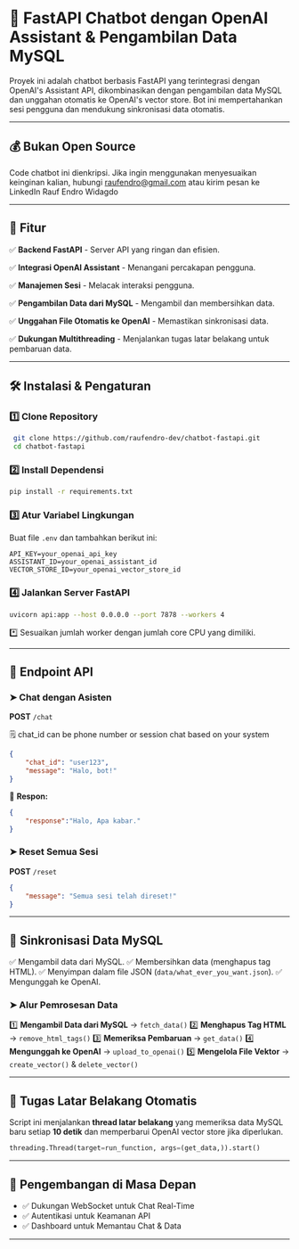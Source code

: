 # 🚀 FastAPI Chatbot dengan OpenAI Assistant & Pengambilan Data MySQL

Proyek ini adalah chatbot berbasis FastAPI yang terintegrasi dengan OpenAI's Assistant API, dikombinasikan dengan pengambilan data MySQL dan unggahan otomatis ke OpenAI's vector store. Bot ini mempertahankan sesi pengguna dan mendukung sinkronisasi data otomatis.

---

## 💰 Bukan Open Source
Code chatbot ini dienkripsi. Jika ingin menggunakan menyesuaikan keinginan kalian, hubungi raufendro@gmail.com atau kirim pesan ke LinkedIn Rauf Endro Widagdo

---

## 📌 Fitur

✅ **Backend FastAPI** - Server API yang ringan dan efisien.

✅ **Integrasi OpenAI Assistant** - Menangani percakapan pengguna.

✅ **Manajemen Sesi** - Melacak interaksi pengguna.

✅ **Pengambilan Data dari MySQL** - Mengambil dan membersihkan data.

✅ **Unggahan File Otomatis ke OpenAI** - Memastikan sinkronisasi data.

✅ **Dukungan Multithreading** - Menjalankan tugas latar belakang untuk pembaruan data.

---

## 🛠️ Instalasi & Pengaturan

### 1️⃣ Clone Repository
```sh
 git clone https://github.com/raufendro-dev/chatbot-fastapi.git
 cd chatbot-fastapi
```

### 2️⃣ Install Dependensi
```sh
pip install -r requirements.txt
```

### 3️⃣ Atur Variabel Lingkungan
Buat file `.env` dan tambahkan berikut ini:
```env
API_KEY=your_openai_api_key
ASSISTANT_ID=your_openai_assistant_id
VECTOR_STORE_ID=your_openai_vector_store_id
```

### 4️⃣ Jalankan Server FastAPI
```sh
uvicorn api:app --host 0.0.0.0 --port 7878 --workers 4
```
*️⃣ Sesuaikan jumlah worker dengan jumlah core CPU yang dimiliki.

---

## 📡 Endpoint API

### ➤ Chat dengan Asisten
**POST** `/chat`

🗒️ chat_id can be phone number or session chat based on your system
```json
{
    "chat_id": "user123",
    "message": "Halo, bot!"
}
```
💬 **Respon:**
```json
{
    "response":"Halo, Apa kabar."
}
```

### ➤ Reset Semua Sesi
**POST** `/reset`
```json
{
    "message": "Semua sesi telah direset!"
}
```

---

## 📂 Sinkronisasi Data MySQL

✅ Mengambil data dari MySQL.
✅ Membersihkan data (menghapus tag HTML).
✅ Menyimpan dalam file JSON (`data/what_ever_you_want.json`).
✅ Mengunggah ke OpenAI.

### ➤ Alur Pemrosesan Data
1️⃣ **Mengambil Data dari MySQL** → `fetch_data()`
2️⃣ **Menghapus Tag HTML** → `remove_html_tags()`
3️⃣ **Memeriksa Pembaruan** → `get_data()`
4️⃣ **Mengunggah ke OpenAI** → `upload_to_openai()`
5️⃣ **Mengelola File Vektor** → `create_vector()` & `delete_vector()`

---

## 🔄 Tugas Latar Belakang Otomatis
Script ini menjalankan **thread latar belakang** yang memeriksa data MySQL baru setiap **10 detik** dan memperbarui OpenAI vector store jika diperlukan.

```python
threading.Thread(target=run_function, args=(get_data,)).start()
```

---

## 🎯 Pengembangan di Masa Depan
- ✅ Dukungan WebSocket untuk Chat Real-Time
- ✅ Autentikasi untuk Keamanan API
- ✅ Dashboard untuk Memantau Chat & Data



---



